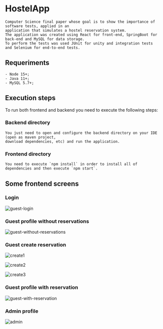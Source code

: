 # HostelApp

    Computer Science final paper whose goal is to show the importance of software tests, applied in an 
    application that simulates a hostel reservation system.
    The application was created using React for front-end, SpringBoot for back-end and MySQL for data storage. 
    To perform the tests was used JUnit for unity and integration tests and Selenium for end-to-end tests.

## Requeriments
    - Node 15+;
    - Java 11+;
    - MySQL 5.7+;

## Execution steps

  To run both frontend and backend you need to execute the following steps:

### Backend directory
    You just need to open and configure the backend directory on your IDE (open as maven project,
    download dependencies, etc) and run the application.
  
### Frontend directory
    You need to execute `npm install` in order to install all of dependencies and then execute `npm start`.
 
 ## Some frontend screens
 
 ### Login
 
 ![guest-login](https://user-images.githubusercontent.com/33725123/122142643-46fd0c00-ce26-11eb-8931-066bb3b12eac.png)


 ### Guest profile without reservations
 
 ![guest-without-reservations](https://user-images.githubusercontent.com/33725123/122142743-6eec6f80-ce26-11eb-8ba0-380ba84476ca.png)

 
 ### Guest create reservation
 
 ![create1](https://user-images.githubusercontent.com/33725123/122142980-daced800-ce26-11eb-93d3-d2f382b55231.png)

 ![create2](https://user-images.githubusercontent.com/33725123/122142984-dd313200-ce26-11eb-92ef-a7799f161630.png)

 ![create3](https://user-images.githubusercontent.com/33725123/122142992-df938c00-ce26-11eb-8920-ed69b510f616.png)


 ### Guest profile with reservation
 
 ![guest-with-reservation](https://user-images.githubusercontent.com/33725123/122142810-8cb9d480-ce26-11eb-8828-9fa5b92f1742.png)
 
 
 ### Admin profile
 
 ![admin](https://user-images.githubusercontent.com/33725123/122143039-fb972d80-ce26-11eb-98fd-14ad20296ed0.png)


